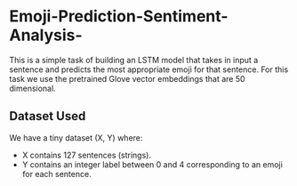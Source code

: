 # Emoji-Prediction-Sentiment-Analysis-

This is a simple task of building an LSTM model that takes in input a sentence and predicts the most appropriate emoji for that sentence. For this task we use the pretrained Glove vector embeddings that are 50 dimensional. 

## Dataset Used
We have a tiny dataset (X, Y) where:
- X contains 127 sentences (strings).
- Y contains an integer label between 0 and 4 corresponding to an emoji for each sentence.

![]()
